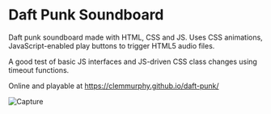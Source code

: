 # Daft Punk Soundboard
Daft punk soundboard made with HTML, CSS and JS. Uses CSS animations, JavaScript-enabled play buttons to trigger HTML5 audio files.

A good test of basic JS interfaces and JS-driven CSS class changes using timeout functions.

Online and playable at https://clemmurphy.github.io/daft-punk/

![Capture](https://user-images.githubusercontent.com/25615907/130999393-08efdb6d-1e36-47a3-bfb0-996d07a2ff92.PNG)
